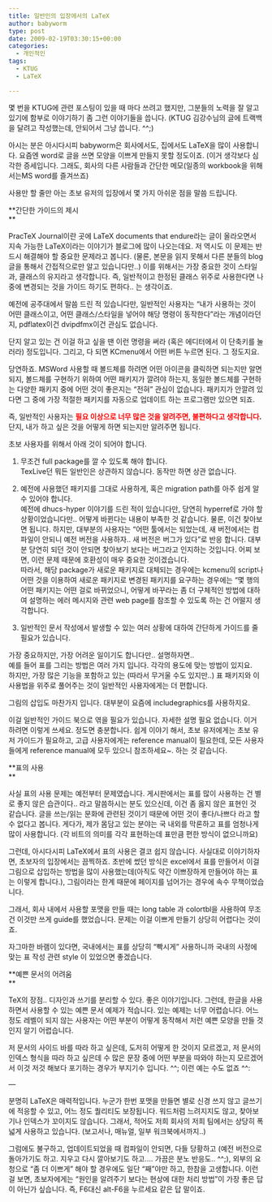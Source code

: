 ```yaml
---
title: 일반인의 입장에서의 LaTeX
author: babyworm
type: post
date: 2009-02-19T03:30:15+00:00
categories:
  - 개인적인
tags:
  - KTUG
  - LaTeX

---
```

몇 번을 KTUG에 관련 포스팅이 있을 때 마다 쓰려고 했지만, 그분들의 노력을 잘 알고 있기에 함부로 이야기하기 좀 그런 이야기들을 씁니다. (KTUG 김강수님의 글에 트랙백을 달려고 작성했는데, 안되어서 그냥 씁니다. ^^;) 

아시는 분은 아시다시피 babyworm은 회사에서도, 집에서도 LaTeX을 많이 사용합니다. 요즘엔 word로 글을 쓰면 모양을 이쁘게 만들지 못할 정도이죠. (이거 생각보다 심각한 증세입니다. 그래도, 회사의 다른 사람들과 간단한 메모(일종의 workbook을 위해서는MS word를 즐겨쓰죠) 

사용만 할 줄만 아는 초보 유저의 입장에서 몇 가지 아쉬운 점을 말씀 드립니다. 

**간단한 가이드의 제시<br>
** 

PracTeX Journal이란 곳에 LaTeX documents that endure라는 글이 올라오면서 지속 가능한 LaTeX이라는 이야기가 블로그에 많이 나오는데요. 저 역시도 이 문제는 반드시 해결해야 할 중요한 문제라고 봅니다. (물론, 본문을 읽지 못해서 다른 분들의 blog 글을 통해서 간접적으로만 알고 있습니다만..) 이를 위해서는 가장 중요한 것이 스타일과, 클래스의 유지라고 생각합니다. 즉, 일반적이고 한정된 클래스 위주로 사용한다면 나중에 변경되는 것을 가이드 하기도 편하다.. 는 생각이죠. 

예전에 공주대에서 말씀 드린 적 있습니다만, 일반적인 사용자는 “내가 사용하는 것이 어떤 클래스이고, 어떤 클래스/스타일을 넣어야 해당 명령이 동작한다”라는 개념이라던지, pdflatex이건 dvipdfmx이건 관심도 없습니다. 

단지 알고 있는 건 이걸 하고 싶을 땐 이런 명령을 써라 (혹은 에디터에서 이 단축키를 눌러라) 정도입니다. 그리고, 다 되면 KCmenu에서 어떤 버튼 누르면 된다. 그 정도지요. 

당연하죠. MSWord 사용할 때 볼드체를 하려면 어떤 아이콘을 클릭하면 되는지만 알면 되지, 볼드체를 구현하기 위하여 어떤 패키지가 깔려야 하는지, 동일한 볼드체를 구현하는 다양한 패키지 중에 어떤 것이 좋은지는 “전혀” 관심이 없습니다. 패키지가 안깔려 있다면 그 중에 가장 적절한 패키지를 자동으로 업데이트 하는 프로그램만 있으면 되죠. 

즉, 일반적인 사용자는 **<span style="color:red">필요 이상으로 너무 많은 것을 알려주면, 불편하다고 생각합니다</span>.** 단지, 내가 하고 싶은 것을 어떻게 하면 되는지만 알려주면 됩니다. 

초보 사용자를 위해서 아래 것이 되어야 합니다. 

1. 무조건 full package를 깔 수 있도록 해야 합니다.<br>
TexLive던 뭐든 일반인은 상관하지 않습니다. 동작만 하면 상관 없습니다. 

2. 예전에 사용했던 패키지를 그대로 사용하게, 혹은 migration path를 아주 쉽게 알수 있어야 합니다.<br>
예전에 dhucs-hyper 이야기를 드린 적이 있습니다만, 당연히 hyperref로 가야 할 상황이었습니다만.. 어떻게 바뀐다는 내용이 부족한 것 같습니다. 물론, 이건 찾아보면 됩니다. 하지만, 대부분의 사용자는 “어떤 툴에서는 되었는데, 새 버전에서는 컴파일이 안되니 예전 버전을 사용하자.. 새 버전은 버그가 있다”로 반응 합니다. 대부분 당연히 되던 것이 안되면 찾아보기 보다는 버그라고 인지하는 것입니다. 어찌 보면, 이런 문제 때문에 호환성이 매우 중요한 것이겠습니다.<br>
따라서, 해당 package가 새로운 패키지로 대체되는 경우에는 kcmenu의 script나 어떤 것을 이용하여 새로운 패키지로 변경된 패키지를 요구하는 경우에는 “몇 행의 어떤 패키지는 어떤 걸로 바뀌었으니, 어떻게 바꾸라는 좀 더 구체적인 방법에 대하여 설명하는 에러 메시지와 관련 web page를 참조할 수 있도록 하는 건 어떨지 생각합니다. 

3. 일반적인 문서 작성에서 발생할 수 있는 여러 상황에 대하여 간단하게 가이드를 줄 필요가 있습니다. 

가장 중요하지만, 가장 어려운 일이기도 합니다만.. 설명하자면..<br>
예를 들어 표를 그리는 방법은 여러 가지 입니다. 각각의 용도에 맞는 방법이 있지요.<br>
하지만, 가장 많은 기능을 포함하고 있는 (따라서 무거울 수도 있지만..) 표 패키지와 이 사용법을 위주로 풀어주는 것이 일반적인 사용자에게는 더 편합니다. 

그림의 삽입도 마찬가지 입니다. 대부분이 요즘에 includegraphics를 사용하지요. 

이걸 일반적인 가이드 북으로 엮을 필요가 있습니다. 자세한 설명 필요 없습니다. 이거 하려면 이렇게 쓰세요. 정도면 충분합니다. 쉽게 이야기 해서, 초보 유저에게는 초보 유저 가이드가 필요하고, 고급 사용자에게는 reference manual이 필요한데, 모든 사용자들에게 reference manual에 모두 있으니 참조하세요~. 하는 것 같습니다. 

**표의 사용<br>
** 

사실 표의 사용 문제는 예전부터 문제였습니다. 게시판에서는 표를 많이 사용하는 건 별로 좋지 않은 습관이다.. 라고 말씀하시는 분도 있으신데, 이건 좀 옳지 않은 표현인 것 같습니다. 글을 쓰는/읽는 문화에 관련된 것이기 때문에 어떤 것이 좋다/나쁘다 라고 할 수 없다고 봅니다. 게다가, 제가 몸담고 있는 분야는 국 내외를 막론하고 표를 엄청나게 많이 사용합니다. (각 비트의 의미를 각각 표현하는데 표만큼 편한 방식이 없으니까요) 

그런데, 아시다시피 LaTeX에서 표의 사용은 결코 쉽지 않습니다. 사실대로 이야기하자면, 초보자의 입장에서는 끔찍하죠. 초반에 썼던 방식은 excel에서 표를 만들어서 이걸 그림으로 삽입하는 방법을 많이 사용했는데(아직도 약간 이쁘장하게 만들어야 하는 표는 이렇게 합니다.), 그림이라는 한계 때문에 페이지를 넘어가는 경우에 속수 무책이었습니다. 

그래서, 회사 내에서 사용할 포맷을 만들 때는 long table 과 colortbl을 사용하여 무조건 이것만 쓰게 guide를 했었습니다. 문제는 이걸 이쁘게 만들기 상당히 어렵다는 것이죠. 

자그마한 바램이 있다면, 국내에서는 표를 상당히 “빡시게” 사용하니까 국내의 사정에 맞는 표 작성 관련 style 이 있었으면 좋겠습니다. 

**예쁜 문서의 어려움<br>
** 

TeX의 장점.. 디자인과 쓰기를 분리할 수 있다. 좋은 이야기입니다. 그런데, 한글을 사용하면서 사용할 수 있는 예쁜 문서 예제가 적습니다. 있는 예제는 너무 어렵습니다. 어느 정도 레벨이 되지 않는 사용자는 어떤 부분이 어떻게 동작해서 저런 예쁜 모양을 만들 것인지 알기 어렵습니다. 

저 문서의 사이드 바를 따라 하고 싶은데, 도저히 어떻게 한 것이지 모르겠고, 저 문서의 인덱스 형식을 따라 하고 싶은데 수 많은 문장 중에 어떤 부분을 따와야 하는지 모르겠어서 이것 저것 해보다 포기하는 경우가 부지기수 입니다. ^^; 이런 예는 수도 없죠 ^^: 

— 

분명히 LaTeX은 매력적입니다. 누군가 한번 포맷을 만들면 별로 신경 쓰지 않고 글쓰기에 적응할 수 있고, 어느 정도 퀄리티도 보장됩니다. 워드처럼 느려지지도 않고, 찾아보기나 인덱스가 꼬이지도 않습니다. 그래서, 적어도 저희 회사의 저희 팀에서는 상당히 폭넓게 사용하고 있습니다. (보고서나, 매뉴얼, 일부 워크북에서까지..) 

그럼에도 불구하고, 업데이트되었을 때 컴파일이 안되면, 다들 당황하고 (예전 버전으로 돌아가기도 하고. 지우고 다시 깔아보기도 하고…. 가끔은 분노 반응도.. ^^;), 외부의 요청으로 “좀 더 이쁘게” 해야 할 경우에도 일단 “째”야만 하고, 한참을 고생합니다. 이런 걸 보면, 초보자에게는 “원인을 알려주기 보다는 현상에 대한 처리 방법”이 가장 좋은 답이 아닌가 싶습니다. 즉, F6대신 alt-F6을 누르세요 같은 답 말이죠.
